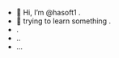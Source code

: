 - 👋 Hi, I’m @hasoft1 .
- 👀 trying to learn something .
- .
- ..
- ...

<!---
hasoft1/hasoft1 is a ✨ special ✨ repository because its `README.md` (this file) appears on your GitHub profile.
You can click the Preview link to take a look at your changes.
--->
